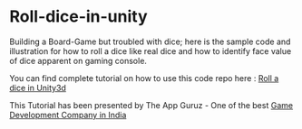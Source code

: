 Roll-dice-in-unity
==================

Building a Board-Game but troubled with dice; here is the sample code and illustration for how to roll a dice like real dice and how to identify face value of dice apparent on gaming console. 
<p>You can find complete tutorial on how to use this code repo here : <a href="http://www.theappguruz.com/blog/roll-a-dice-unity-3d" target="_blank">Roll a dice in Unity3d</a></p>

This Tutorial has been presented by The App Guruz - One of the best <a href="http://www.theappguruz.com/mobile-application-development/">Game Development Company in India</a>

